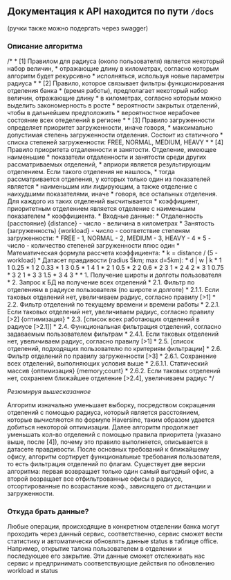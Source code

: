 ## Документация к API находится по пути ```/docs```

(ручки также можно подергать через swagger)
### Описание алгоритма
/*
    * [1] Правилом для радиуса (около пользователя) является некоторый набор величин,
    * отражающие длину в километрах, согласно которым алгоритм будет рекурсивно
    * исполняться, используя новые параметры радиуса
    *
    * [2] Правило, которое связывает фильтры функционирования отделения банка
    * (время работы), предполагает некоторый набор величин, отражающие длину
    * в километрах, согласно которым можно выделить закономерность в росте
    * вероятности закрытых отделений, чтобы в дальнейшем предположить
    * вероятностное нерабочее состояние всех отеделений в регионе
    *
    * [3] Правило загруженности определяет приоритет загруженности, иначе говоря,
    * максимально допустимая степень загруженности отделения. Состоит из статичного
    * списка степеней загруженности: FREE, NORMAL, MEDIUM, HEAVY
    *
    * [4] Правило приоритета отдаленности и занятости. Отделение, имеющее наименьшие
    * показатели отдаленности и занятости среди других рассматриваемых отделений,
    * априори является результирующим отделением. Если такого отделения не нашлось,
    * тогда рассматривается отделения, у которых только один из показателей является
    * наименьшим или лидирующим, а также отделение с наихудшими показателями, иначе
    * говоря, все остальных отделения. Для каждого из таких отделений высчитывается
    * коэффициент, приоритетным отделением является отделение с наименьшим показателем
    * коэффициента.
    * Входные данные:
    *   Отдаленность (расстояние) {distance} - число - величина в километрах
    *   Занятость (загруженность) {workload} - число - соответствие степеням загруженности:
    *       FREE - 1, NORMAL - 2, MEDIUM - 3, HEAVY - 4
    *   5 - число - количество степеней загруженности плюс один
    * Математическая формула рассчета коэффициента:
    *   k = distance / (5 - workload)
    * Датасет правдивости (radius 5km; max d=5km):
    *     d  |  w  |  k
    *     1     1    0.25
    *     1     2    0.33
    *     1     3    0.5
    *     1     4     1
    *     2     1    0.5
    *     2     2    0.6
    *     2     3     1
    *     2     4     2
    *     3     1    0.75
    *     3     2     1
    *     3     3    1.5
    *     3     4     3
    *
    * 1. Получение широты и долготы пользователя
    * 2. Запрос к БД на получение всех отделений
    * 2.1. Фильтр по отделениям в радиусе пользователя (по широте и долготе)
    * 2.1.1. Если таковых отделений нет, увеличиваем радиус, согласно правилу [>1]
    * 2.2. Фильтр отделений по текущему времени и времени работы
    * 2.2.1. Если таковых отделений нет, увеличиваем радиус, согласно правилу [>2] {оптимизация}
    * 2.3. [список всех работающих отделений в радиусе [>2.1]]
    * 2.4. Функциональная фильтрация отделений, согласно задаваемым пользователем фильтрам
    * 2.4.1. Если таковых отделений нет, увеличиваем радиус, согласно правилу [>1]
    * 2.5. [список отделений, подходящих пользователю по критериям фильтрации]
    * 2.6. Фильтр отделений по правилу загруженности [>3]
    * 2.6.1. Сохранение всех отделений, выполняющих условия выше
    * 2.6.1.1. Статический массив {оптимизация} {memory;count}
    * 2.6.2. Если таковых отделений нет, сохраняем ближайшее отделение [>2.4], увеличиваем радиус
    */
    
*Резюмируя вышесказанное*

Алгоритм изначально уменьшает выборку, посредством сокращения отделений с помощью радиуса, который является расстоянием, которые вычисляются по формуле Haversine,
таким образом удается добиться некоторой оптимизации. Далее алгоритм продолжает уменьшать кол-во отделений с помощью правила приоритета (указано выше, после [4]),
почему это правило выполняется, описывается в датасете правдивости. После основных требований к ближайшему офису, алгоритм сортирует функциональные требования пользователя,
то есть фильтрация отделений по флагам. Существует две версии алгоритма: первая возвращает только один самый выгодный офис, а второй возращает все отфильтрованные офисы
в радиусе, отсортированные по возрастание коэф., зависящего от дистанции и загруженности.

### Откуда брать данные?
Любые операции, происходящие в конкретном отделении банка могут проходить через данный сервис, соответственно, сервис сможет вести статистику и автоматически обновлять данные status
в таблице office.
Например, открытие талона пользователем в отделении и последующее его закрытие. Эти данные сможет отслеживать нас сервис и предпринимать соответствующие действия по обновлению
workload и status
